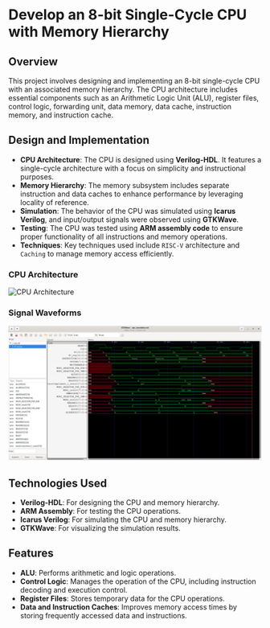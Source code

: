 # Develop an 8-bit Single-Cycle CPU with Memory Hierarchy

## Overview

This project involves designing and implementing an 8-bit single-cycle CPU with an associated memory hierarchy. The CPU architecture includes essential components such as an Arithmetic Logic Unit (ALU), register files, control logic, forwarding unit, data memory, data cache, instruction memory, and instruction cache.

## Design and Implementation

- **CPU Architecture**: The CPU is designed using **Verilog-HDL**. It features a single-cycle architecture with a focus on simplicity and instructional purposes.
- **Memory Hierarchy**: The memory subsystem includes separate instruction and data caches to enhance performance by leveraging locality of reference.
- **Simulation**: The behavior of the CPU was simulated using **Icarus Verilog**, and input/output signals were observed using **GTKWave**.
- **Testing**: The CPU was tested using **ARM assembly code** to ensure proper functionality of all instructions and memory operations.
- **Techniques**: Key techniques used include `RISC-V` architecture and `Caching` to manage memory access efficiently.

### CPU Architecture

![CPU Architecture](images/CPU%20Architecture.png)

### Signal Waveforms

![Signal Waveforms](images/SignalWaveforms.png)

## Technologies Used

- **Verilog-HDL**: For designing the CPU and memory hierarchy.
- **ARM Assembly**: For testing the CPU operations.
- **Icarus Verilog**: For simulating the CPU and memory hierarchy.
- **GTKWave**: For visualizing the simulation results.

## Features

- **ALU**: Performs arithmetic and logic operations.
- **Control Logic**: Manages the operation of the CPU, including instruction decoding and execution control.
- **Register Files**: Stores temporary data for the CPU operations.
- **Data and Instruction Caches**: Improves memory access times by storing frequently accessed data and instructions.
